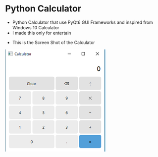 # Python Calculator
+ Python Calculator that use PyQt6 GUI Frameworks and inspired from Windows 10 Calculator
+ I made this only for entertain

- This is the Screen Shot of the Calculator

![alt text](https://github.com/KZNR1/PythonCalculator/blob/main/CalculatorMadebyKZ.png)
